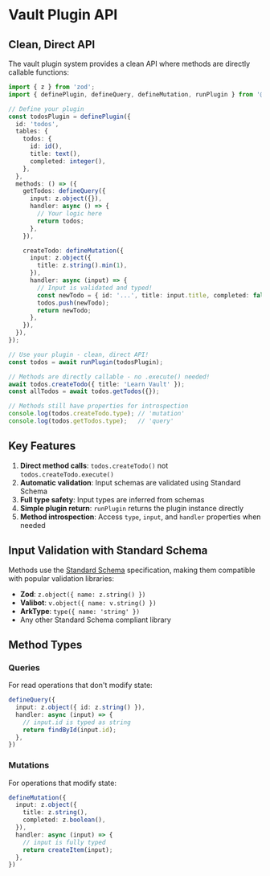 # Vault Plugin API

## Clean, Direct API

The vault plugin system provides a clean API where methods are directly callable functions:

```typescript
import { z } from 'zod';
import { definePlugin, defineQuery, defineMutation, runPlugin } from '@repo/vault';

// Define your plugin
const todosPlugin = definePlugin({
  id: 'todos',
  tables: {
    todos: {
      id: id(),
      title: text(),
      completed: integer(),
    },
  },
  methods: () => ({
    getTodos: defineQuery({
      input: z.object({}),
      handler: async () => {
        // Your logic here
        return todos;
      },
    }),

    createTodo: defineMutation({
      input: z.object({
        title: z.string().min(1),
      }),
      handler: async (input) => {
        // Input is validated and typed!
        const newTodo = { id: '...', title: input.title, completed: false };
        todos.push(newTodo);
        return newTodo;
      },
    }),
  }),
});

// Use your plugin - clean, direct API!
const todos = await runPlugin(todosPlugin);

// Methods are directly callable - no .execute() needed!
await todos.createTodo({ title: 'Learn Vault' });
const allTodos = await todos.getTodos({});

// Methods still have properties for introspection
console.log(todos.createTodo.type); // 'mutation'
console.log(todos.getTodos.type);   // 'query'
```

## Key Features

1. **Direct method calls**: `todos.createTodo()` not `todos.createTodo.execute()`
2. **Automatic validation**: Input schemas are validated using Standard Schema
3. **Full type safety**: Input types are inferred from schemas
4. **Simple plugin return**: `runPlugin` returns the plugin instance directly
5. **Method introspection**: Access `type`, `input`, and `handler` properties when needed

## Input Validation with Standard Schema

Methods use the [Standard Schema](https://github.com/standard-schema/standard-schema) specification, making them compatible with popular validation libraries:

- **Zod**: `z.object({ name: z.string() })`
- **Valibot**: `v.object({ name: v.string() })`
- **ArkType**: `type({ name: 'string' })`
- Any other Standard Schema compliant library

## Method Types

### Queries
For read operations that don't modify state:

```typescript
defineQuery({
  input: z.object({ id: z.string() }),
  handler: async (input) => {
    // input.id is typed as string
    return findById(input.id);
  },
})
```

### Mutations
For operations that modify state:

```typescript
defineMutation({
  input: z.object({
    title: z.string(),
    completed: z.boolean(),
  }),
  handler: async (input) => {
    // input is fully typed
    return createItem(input);
  },
})
```